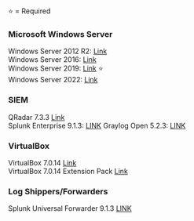 ⭐ = Required
### Microsoft Windows Server ###
Windows Server 2012 R2: [Link](http://download.microsoft.com/download/6/2/A/62A76ABB-9990-4EFC-A4FE-C7D698DAEB96/9600.17050.WINBLUE_REFRESH.140317-1640_X64FRE_SERVER_EVAL_EN-US-IR3_SSS_X64FREE_EN-US_DV9.ISO)<br>
Windows Server 2016: [Link](https://www.microsoft.com/en-us/evalcenter/download-windows-server-2016)<br>
Windows Server 2019: [Link](https://go.microsoft.com/fwlink/p/?LinkID=2195167&clcid=0x409&culture=en-us&country=US) ⭐<br>
Windows Server 2022: [Link](https://go.microsoft.com/fwlink/p/?LinkID=2195280&clcid=0x409&culture=en-us&country=US)<br>
### SIEM ###
QRadar 7.3.3 [Link](https://iwm.dhe.ibm.com/sdfdl/1v2/regs2/qrce/Xa.2/Xb.BjmKLEMux3COMzg5OUTsc7fcte5zltAEU-bCGOQKb5Y/Xc.QRadarCE733GA_v1_0.ova/Xd./Xf.lPr.D1vk/Xg.12669463/Xi.swg-qradarcom/XY.regsrvs/XZ.0acOtTdT1Ziw3u_hnEwjeCLjVJZq09S1/QRadarCE733GA_v1_0.ova)<br>
Splunk Enterprise 9.1.3: [LINK](https://www.splunk.com/en_us/download/splunk-enterprise.html#)
Graylog Open 5.2.3: [LINK]()
### VirtualBox ###
VirtualBox 7.0.14 [Link](https://download.virtualbox.org/virtualbox/7.0.14/VirtualBox-7.0.14-161095-Win.exe)<br>
VirtualBox 7.0.14 Extension Pack [Link](https://download.virtualbox.org/virtualbox/7.0.14/Oracle_VM_VirtualBox_Extension_Pack-7.0.14.vbox-extpack)<br>
### Log Shippers/Forwarders ###
Splunk Universal Forwarder  9.1.3 [LINK](https://www.splunk.com/en_us/download/universal-forwarder.html?locale=en_us#)

